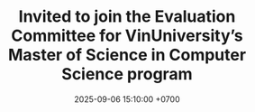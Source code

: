 ---
title: Invited to join the Evaluation Committee for VinUniversity’s Master of Science in Computer Science program
date: 2025-09-06 15:10:00 +0700
---